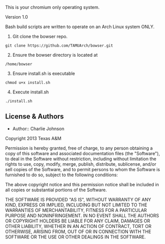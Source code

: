 This is your chromium only operating system.

Version 1.0

Bash build scripts are written to operate on an Arch Linux system ONLY.

1) Git clone the bowser repo.
```
git clone https://github.com/TAMUArch/bowser.git
```

2) Ensure the bowser directory is located at 
```
/home/bowser
```
3) Ensure install.sh is executable
```
chmod u+x install.sh
```
4) Execute install.sh
```
./install.sh
```

License & Authors
-----------------
- Author:: Charlie Johnson

Copyright 2013 Texas A&M

Permission is hereby granted, free of charge, to any person obtaining a copy
of this software and associated documentation files (the "Software"), to deal
in the Software without restriction, including without limitation the rights
to use, copy, modify, merge, publish, distribute, sublicense, and/or sell
copies of the Software, and to permit persons to whom the Software is
furnished to do so, subject to the following conditions:

The above copyright notice and this permission notice shall be included in
all copies or substantial portions of the Software.

THE SOFTWARE IS PROVIDED "AS IS", WITHOUT WARRANTY OF ANY KIND, EXPRESS OR
IMPLIED, INCLUDING BUT NOT LIMITED TO THE WARRANTIES OF MERCHANTABILITY,
FITNESS FOR A PARTICULAR PURPOSE AND NONINFRINGEMENT. IN NO EVENT SHALL THE
AUTHORS OR COPYRIGHT HOLDERS BE LIABLE FOR ANY CLAIM, DAMAGES OR OTHER
LIABILITY, WHETHER IN AN ACTION OF CONTRACT, TORT OR OTHERWISE, ARISING FROM,
OUT OF OR IN CONNECTION WITH THE SOFTWARE OR THE USE OR OTHER DEALINGS IN
THE SOFTWARE.
